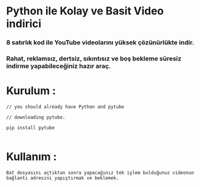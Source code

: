 # Python ile Kolay ve Basit Video indirici
### 8 satırlık kod ile YouTube videolarını yüksek çözünürlükte indir.
### Rahat, reklamsız, dertsiz, sıkıntısız ve boş bekleme süresiz indirme yapabileceğiniz hazır araç.

# Kurulum : 

```
// you should already have Python and pytube

// downloading pytube.

pip install pytube
 
```

# Kullanım :

```
Bat dosyasını açtıktan sonra yapacağınız tek işlem bulduğunuz videonun bağlantı adresini yapıştırmak ve beklemek.
```
